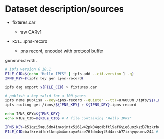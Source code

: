 # Dataset description/sources

- fixtures.car
  - raw CARv1

- k51....ipns-record
  - ipns record, encoded with protocol buffer

generated with:

```sh
# ipfs version 0.18.1
FILE_CID=$(echo "Hello IPFS" | ipfs add --cid-version 1 -q)
IPNS_KEY=$(ipfs key gen ipns-record)

ipfs dag export ${FILE_CID} > fixtures.car

# publish a key valid for a 100 years
ipfs name publish --key=ipns-record --quieter --ttl=876600h /ipfs/${FILE_CID}
ipfs routing get /ipns/${IPNS_KEY} > ${IPNS_KEY}.ipns-record

echo IPNS_KEY=${IPNS_KEY}
echo FILE_CID=${FILE_CID} # A file containing "Hello IPFS"

IPNS_KEY=k51qzi5uqu5dm4inosjntx5i61w42pk04qo0bftl9af6yie6uozkzd87bzkrbq
FILE_CID=bafkreidfdrlkeq4m4xnxuyx6iae76fdm4wgl5d4xzsb77ixhyqwumhz244 # A file containing Hello IPFS
```
